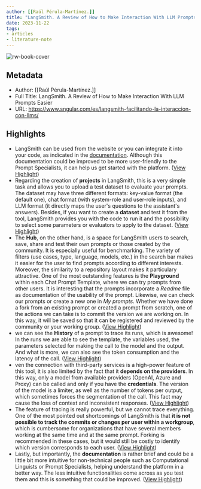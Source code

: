 ```yaml
---
author: [[Raúl Pérula-Martínez.]]
title: "LangSmith. A Review of How to Make Interaction With LLM Prompts Easier"
date: 2023-11-22
tags: 
- articles
- literature-note
---
```

![rw-book-cover](https://www.sngular.com/wp-content/uploads/2023/11/LangSmith-4-scaled.jpg)

## Metadata
- Author: [[Raúl Pérula-Martínez.]]
- Full Title: LangSmith. A Review of How to Make Interaction With LLM Prompts Easier
- URL: https://www.sngular.com/es/langsmith-facilitando-la-interaccion-con-llms/

## Highlights
- LangSmith can be used from the website or you can integrate it into your code, as indicated in the [documentation](https://docs.smith.langchain.com/). Although this documentation could be improved to be more user-friendly to the Prompt Specialists, it can help us get started with the platform. ([View Highlight](https://read.readwise.io/read/01hfvj8az4v42ndw1f28qd7d7d))
- Regarding the creation of **projects** in LangSmith, this is a very simple task and allows you to upload a test dataset to evaluate your prompts. The dataset may have three different formats: key-value format (the default one), chat format (with system-role and user-role inputs), and LLM format (it directly maps the user's questions to the assistant's answers).
  Besides, if you want to create a **dataset** and test it from the tool, LangSmith provides you with the code to run it and the possibility to select some parameters or evaluators to apply to the dataset. ([View Highlight](https://read.readwise.io/read/01hfvj8sxce3k5kr2b9sadr661))
- The **Hub**, on the other hand, is a space for LangSmith users to search, save, share and test their own prompts or those created by the community. It is especially useful for benchmarking. The variety of filters (use cases, type, language, models, etc.) in the search bar makes it easier for the user to find prompts according to different interests. Moreover, the similarity to a repository layout makes it particulary attractive.
  One of the most outstanding features is the **Playground** within each Chat Prompt Template, where we can try prompts from other users. It is interesting that the prompts incorporate a *Readme* file as documentation of the usability of the prompt.
  Likewise, we can check our prompts or create a new one in *My prompts*. Whether we have done a fork from an existing prompt or created a prompt from scratch, one of the actions we can take is to commit the version we are working on. In this way, it will be saved so that it can be registered and reviewed by the community or your working group. ([View Highlight](https://read.readwise.io/read/01hfvj910q3w78gxz6j75xt4s9))
- we can see the **History** of a prompt to trace its runs, which is awesome!
  In the runs we are able to see the template, the variables used, the parameters selected for making the call to the model and the output. And what is more, we can also see the token consumption and the latency of the call. ([View Highlight](https://read.readwise.io/read/01hfvj9c0z7wab1hhcy9atwkh9))
- ven the connection with third-party services is a high-power feature of this tool, it is also limited by the fact that it **depends on the providers**. In this way, only a model from available providers (OpenAI, Azure and Proxy) can be called and only if you have the **credentials**. The version of the model is a limiter, as well as the number of tokens per output, which sometimes forces the segmentation of the call. This fact may cause the loss of context and inconsistent responses. ([View Highlight](https://read.readwise.io/read/01hfvj9xpemdfnd6hvefrmx512))
- The feature of tracing is really powerful, but we cannot trace everything. One of the most pointed out shortcomings of LangSmith is that **it is not possible to track the commits or changes per user within a workgroup**, which is cumbersome for organizations that have several members working at the same time and at the same prompt. Forking is recommended in these cases, but it would still be costly to identify which version corresponds to each user. ([View Highlight](https://read.readwise.io/read/01hfvjac0fr7jxn041q2f9v42x))
- Lastly, but importantly, the **documentation** is rather brief and could be a little bit more intuitive for non-technical people such as Computational Linguists or Prompt Specialists, helping understand the platform in a better way. The less intuitive functionalities come across as you test them and this is something that could be improved. ([View Highlight](https://read.readwise.io/read/01hfvjaepjjhr6acftesmhmv8f))
